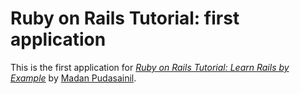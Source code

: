 # Ruby on Rails Tutorial: first application

This is the first application for
[*Ruby on Rails Tutorial: Learn Rails by Example*](http://railstutorial.org/)
by [Madan Pudasainil](http://mpudasaini.com/).